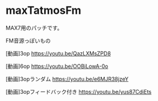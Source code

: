 # maxTatmosFm

MAX7用のパッチです。

FM音源っぽいもの

[動画]3op
https://youtu.be/QazLXMsZPD8

[動画]6op
https://youtu.be/OOBiLowA-0o

[動画]3opランダム
https://youtu.be/e6MJR38jzeY

[動画]3opフィードバック付き
https://youtu.be/yus87CdiEts
